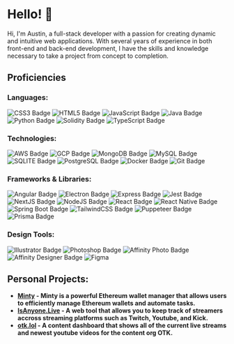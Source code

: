 # Hello! 👋

Hi, I'm Austin, a full-stack developer with a passion for creating dynamic and intuitive web applications. With several years of experience in both front-end and back-end development, I have the skills and knowledge necessary to take a project from concept to completion.

## Proficiencies

### Languages:

![CSS3 Badge](https://img.shields.io/badge/CSS3-1572B6?style=for-the-badge&logo=css3&logoColor=white)
![HTML5 Badge](https://img.shields.io/badge/HTML5-E34F26?style=for-the-badge&logo=html5&logoColor=white)
![JavaScript Badge](https://img.shields.io/badge/JavaScript-323330?style=for-the-badge&logo=javascript&logoColor=F7DF1E)
![Java Badge](https://img.shields.io/badge/Java-4EA94B?style=for-the-badge)
![Python Badge](https://img.shields.io/badge/Python-FFD43B?style=for-the-badge&logo=python&logoColor=blue)
![Solidity Badge](https://img.shields.io/badge/Solidity-e6e6e6?style=for-the-badge&logo=solidity&logoColor=black)
![TypeScript Badge](https://img.shields.io/badge/TypeScript-007ACC?style=for-the-badge&logo=typescript&logoColor=white)

### Technologies:

![AWS Badge](https://img.shields.io/badge/AWS-FF9900?style=for-the-badge&logo=amazonaws&logoColor=white)
![GCP Badge](https://img.shields.io/badge/Google_Cloud-4285F4?style=for-the-badge&logo=google-cloud&logoColor=white)
![MongoDB Badge](https://img.shields.io/badge/MongoDB-4EA94B?style=for-the-badge&logo=mongodb&logoColor=white)
![MySQL Badge](https://img.shields.io/badge/MySQL-005C84?style=for-the-badge&logo=mysql&logoColor=white)
![SQLITE Badge](https://img.shields.io/badge/Sqlite-003B57?style=for-the-badge&logo=sqlite&logoColor=white)
![PostgreSQL Badge](https://img.shields.io/badge/PostgreSQL-316192?style=for-the-badge&logo=postgresql&logoColor=white)
![Docker Badge](https://img.shields.io/badge/Docker-2CA5E0?style=for-the-badge&logo=docker&logoColor=white)
![Git Badge](https://img.shields.io/badge/GIT-E44C30?style=for-the-badge&logo=git&logoColor=white)

### Frameworks & Libraries:

![Angular Badge](https://img.shields.io/badge/Angular-DD0031?style=for-the-badge&logo=angular&logoColor=white)
![Electron Badge](https://img.shields.io/badge/Electron-2B2E3A?style=for-the-badge&logo=electron&logoColor=9FEAF9)
![Express Badge](https://img.shields.io/badge/Express%20js-000000?style=for-the-badge&logo=express&logoColor=white)
![Jest Badge](https://img.shields.io/badge/Jest-C21325?style=for-the-badge&logo=jest&logoColor=white)
![NextJS Badge](https://img.shields.io/badge/next%20js-000000?style=for-the-badge&logo=nextdotjs&logoColor=white)
![NodeJS Badge](https://img.shields.io/badge/Node%20js-339933?style=for-the-badge&logo=nodedotjs&logoColor=white)
![React Badge](https://img.shields.io/badge/React-20232A?style=for-the-badge&logo=react&logoColor=61DAFB)
![React Native Badge](https://img.shields.io/badge/React_Native-20232A?style=for-the-badge&logo=react&logoColor=61DAFB)
![Spring Boot Badge](https://img.shields.io/badge/Spring_Boot-F2F4F9?style=for-the-badge&logo=spring-boot)
![TailwindCSS Badge](https://img.shields.io/badge/Tailwind_CSS-38B2AC?style=for-the-badge&logo=tailwind-css&logoColor=white)
![Puppeteer Badge](https://img.shields.io/badge/Puppeteer-40B5A4?style=for-the-badge&logo=Puppeteer&logoColor=white)
![Prisma Badge](https://img.shields.io/badge/Prisma-3982CE?style=for-the-badge&logo=Prisma&logoColor=white)

### Design Tools:

![Illustrator Badge](https://img.shields.io/badge/Adobe%20Illustrator-FF9A00?style=for-the-badge&logo=adobe%20illustrator&logoColor=white)
![Photoshop Badge](https://img.shields.io/badge/Adobe%20Photoshop-31A8FF?style=for-the-badge&logo=Adobe%20Photoshop&logoColor=black)
![Affinity Photo Badge](https://img.shields.io/badge/affinityphoto-%237E4DD2.svg?style=for-the-badge&logo=affinity-photo&logoColor=white)
![Affinity Designer Badge](https://img.shields.io/badge/affinitydesginer-%231B72BE.svg?style=for-the-badge&logo=affinity-designer&logoColor=white)
![Figma](https://img.shields.io/badge/Figma-F24E1E?style=for-the-badge&logo=figma&logoColor=white)

## Personal Projects:
* **[Minty](https://github.com/captinturtle1/minty-desktop) - Minty is a powerful Ethereum wallet manager that allows users to efficiently manage Ethereum wallets and automate tasks.**  
* **[IsAnyone.Live](https://github.com/captinturtle1/who-is-live) - A web tool that allows you to keep track of streamers accross streaming platforms such as Twitch, Youtube, and Kick.**
* **[otk.lol](https://github.com/captinturtle1/otk-website) - A content dashboard that shows all of the current live streams and newest youtube videos for the content org OTK.**